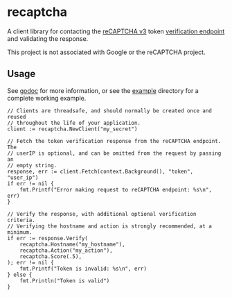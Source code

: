 # recaptcha

A client library for contacting the [reCAPTCHA
v3](https://developers.google.com/recaptcha/docs/v3) token [verification
endpoint](https://developers.google.com/recaptcha/docs/verify) and validating
the response.

This project is not associated with Google or the reCAPTCHA project.

## Usage

See [godoc](https://godoc.org/github.com/nicheinc/recaptcha) for more
information, or see the [example](./example) directory for a complete working
example.

```golang
// Clients are threadsafe, and should normally be created once and reused
// throughout the life of your application.
client := recaptcha.NewClient("my_secret")

// Fetch the token verification response from the reCAPTCHA endpoint.  The
// userIP is optional, and can be omitted from the request by passing an
// empty string.
response, err := client.Fetch(context.Background(), "token", "user_ip")
if err != nil {
    fmt.Printf("Error making request to reCAPTCHA endpoint: %s\n", err)
}

// Verify the response, with additional optional verification criteria.
// Verifying the hostname and action is strongly recommended, at a minimum.
if err := response.Verify(
    recaptcha.Hostname("my_hostname"),
    recaptcha.Action("my_action"),
    recaptcha.Score(.5),
); err != nil {
    fmt.Printf("Token is invalid: %s\n", err)
} else {
    fmt.Println("Token is valid")
}
```
